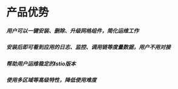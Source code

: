 # 产品优势

#####   用户可以一键安装、删除、升级网格组件，简化运维工作
#####  	安装后即可看到应用的日志、监控、调用链等度量数据，用户不用对接
#####  	帮助用户运维稳定的Istio版本
#####  	使用多区域等高级特性，降低使用难度
